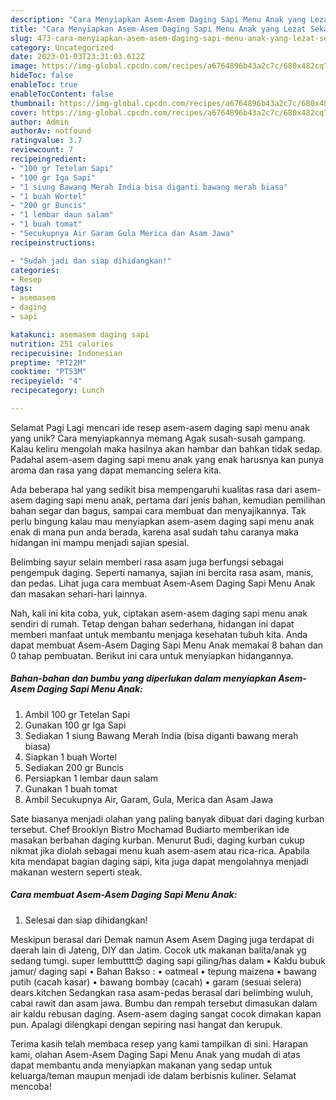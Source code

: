 ```yaml
---
description: "Cara Menyiapkan Asem-Asem Daging Sapi Menu Anak yang Lezat Sekali"
title: "Cara Menyiapkan Asem-Asem Daging Sapi Menu Anak yang Lezat Sekali"
slug: 473-cara-menyiapkan-asem-asem-daging-sapi-menu-anak-yang-lezat-sekali
category: Uncategorized
date: 2023-01-03T23:31:03.612Z
image: https://img-global.cpcdn.com/recipes/a6764896b43a2c7c/680x482cq70/asem-asem-daging-sapi-menu-anak-foto-resep-utama.jpg
hideToc: false
enableToc: true
enableTocContent: false
thumbnail: https://img-global.cpcdn.com/recipes/a6764896b43a2c7c/680x482cq70/asem-asem-daging-sapi-menu-anak-foto-resep-utama.jpg
cover: https://img-global.cpcdn.com/recipes/a6764896b43a2c7c/680x482cq70/asem-asem-daging-sapi-menu-anak-foto-resep-utama.jpg
author: Admin
authorAv: notfound
ratingvalue: 3.7
reviewcount: 7
recipeingredient:
- "100 gr Tetelan Sapi"
- "100 gr Iga Sapi"
- "1 siung Bawang Merah India bisa diganti bawang merah biasa"
- "1 buah Wortel"
- "200 gr Buncis"
- "1 lembar daun salam"
- "1 buah tomat"
- "Secukupnya Air Garam Gula Merica dan Asam Jawa"
recipeinstructions:

- "Sudah jadi dan siap dihidangkan!"
categories:
- Resep
tags:
- asemasem
- daging
- sapi

katakunci: asemasem daging sapi 
nutrition: 251 calories
recipecuisine: Indonesian
preptime: "PT22M"
cooktime: "PT53M"
recipeyield: "4"
recipecategory: Lunch

---
```



Selamat Pagi Lagi mencari ide resep asem-asem daging sapi menu anak yang unik? Cara menyiapkannya memang Agak susah-susah gampang. Kalau keliru mengolah maka hasilnya akan hambar dan bahkan tidak sedap. Padahal asem-asem daging sapi menu anak yang enak harusnya kan punya aroma dan rasa yang dapat memancing selera kita.


Ada beberapa hal yang sedikit bisa mempengaruhi kualitas rasa dari asem-asem daging sapi menu anak, pertama dari jenis bahan, kemudian pemilihan bahan segar dan bagus, sampai cara membuat dan menyajikannya. Tak perlu bingung kalau mau menyiapkan asem-asem daging sapi menu anak enak di mana pun anda berada, karena asal sudah tahu caranya maka hidangan ini mampu menjadi sajian spesial.

Belimbing sayur selain memberi rasa asam juga berfungsi sebagai pengempuk daging. Seperti namanya, sajian ini bercita rasa asam, manis, dan pedas. Lihat juga cara membuat Asem-Asem Daging Sapi Menu Anak dan masakan sehari-hari lainnya.


Nah, kali ini kita coba, yuk, ciptakan asem-asem daging sapi menu anak sendiri di rumah. Tetap dengan bahan sederhana, hidangan ini dapat memberi manfaat untuk membantu menjaga kesehatan tubuh kita. Anda dapat membuat Asem-Asem Daging Sapi Menu Anak memakai 8 bahan dan 0 tahap pembuatan. Berikut ini cara untuk menyiapkan hidangannya.

<!--inarticleads1-->

##### Bahan-bahan dan bumbu yang diperlukan dalam menyiapkan Asem-Asem Daging Sapi Menu Anak:

1. Ambil 100 gr Tetelan Sapi
1. Gunakan 100 gr Iga Sapi
1. Sediakan 1 siung Bawang Merah India (bisa diganti bawang merah biasa)
1. Siapkan 1 buah Wortel
1. Sediakan 200 gr Buncis
1. Persiapkan 1 lembar daun salam
1. Gunakan 1 buah tomat
1. Ambil Secukupnya Air, Garam, Gula, Merica dan Asam Jawa


Sate biasanya menjadi olahan yang paling banyak dibuat dari daging kurban tersebut. Chef Brooklyn Bistro Mochamad Budiarto memberikan ide masakan berbahan daging kurban. Menurut Budi, daging kurban cukup nikmat jika diolah sebagai menu kuah asem-asem atau rica-rica. Apabila kita mendapat bagian daging sapi, kita juga dapat mengolahnya menjadi makanan western seperti steak. 

<!--inarticleads2-->

##### Cara membuat Asem-Asem Daging Sapi Menu Anak:


1. Selesai dan siap dihidangkan!

Meskipun berasal dari Demak namun Asem Asem Daging juga terdapat di daerah lain di Jateng, DIY dan Jatim. Cocok utk makanan balita/anak yg sedang tumgi. super lembutttt😍 daging sapi giling/has dalam • Kaldu bubuk jamur/ daging sapi • Bahan Bakso : • oatmeal • tepung maizena • bawang putih (cacah kasar) • bawang bombay (cacah) • garam (sesuai selera) dears.kitchen Sedangkan rasa asam-pedas berasal dari belimbing wuluh, cabai rawit dan asam jawa. Bumbu dan rempah tersebut dimasukan dalam air kaldu rebusan daging. Asem-asem daging sangat cocok dimakan kapan pun. Apalagi dilengkapi dengan sepiring nasi hangat dan kerupuk. 

Terima kasih telah membaca resep yang kami tampilkan di sini. Harapan kami, olahan Asem-Asem Daging Sapi Menu Anak yang mudah di atas dapat membantu anda menyiapkan makanan yang sedap untuk keluarga/teman maupun menjadi ide dalam berbisnis kuliner. Selamat mencoba!
